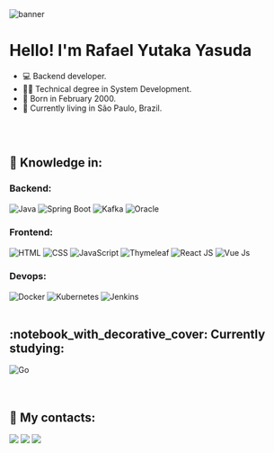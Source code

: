 <img src="./assets/banner.gif" alt="banner">

# Hello! I'm Rafael Yutaka Yasuda

- 💻 Backend developer.
- 👨‍🎓 Technical degree in System Development.
- 📅 Born in February 2000.
- 🏡 Currently living in São Paulo, Brazil.

##

<div style="display: inline-block"></br>
  <h2>📘 Knowledge in:</h2>
  <h3>Backend:</h3>
  <img align="center" alt="Java" src="https://img.shields.io/badge/java-%23ED8B00.svg?style=for-the-badge&logo=java&logoColor=white">
  <img align="center" alt="Spring Boot" src="https://img.shields.io/badge/spring-%236DB33F.svg?style=for-the-badge&logo=spring&logoColor=white">
  <img align="center" alt="Kafka" src="https://img.shields.io/badge/Apache%20Kafka-000?style=for-the-badge&logo=apachekafka">
  <img align="center" alt="Oracle" src="https://img.shields.io/badge/Oracle-F80000?style=for-the-badge&logo=oracle&logoColor=white">

  <h3>Frontend:</h3>
  <img align="center" alt="HTML" src="https://img.shields.io/badge/HTML-239120?style=for-the-badge&logo=html5&logoColor=white">
  <img align="center" alt="CSS" src="https://img.shields.io/badge/CSS-239120?&style=for-the-badge&logo=css3&logoColor=white">
  <img align="center" alt="JavaScript" src="https://img.shields.io/badge/JavaScript-323330?style=for-the-badge&logo=javascript&logoColor=F7DF1E">
  <img align="center" alt="Thymeleaf" src="https://img.shields.io/badge/Thymeleaf-%23005C0F.svg?style=for-the-badge&logo=Thymeleaf&logoColor=white">
  <img align="center" alt="React JS" src="https://img.shields.io/badge/React-20232A?style=for-the-badge&logo=react&logoColor=61DAFB">
  <img align="center" alt="Vue Js" src="https://img.shields.io/badge/vuejs-%2335495e.svg?style=for-the-badge&logo=vuedotjs&logoColor=%234FC08D">

  <h3>Devops:</h3>
  <img align="center" alt="Docker" src="https://img.shields.io/badge/docker-%230db7ed.svg?style=for-the-badge&logo=docker&logoColor=white">
  <img align="center" alt="Kubernetes" src="https://img.shields.io/badge/kubernetes-%23326ce5.svg?style=for-the-badge&logo=kubernetes&logoColor=white">
  <img align="center" alt="Jenkins" src="https://img.shields.io/badge/jenkins-%232C5263.svg?style=for-the-badge&logo=jenkins&logoColor=white">
</div>

</br>
</br>

<div style="display: inline-block">
  <h2>:notebook_with_decorative_cover: Currently studying:</h2>  
  <img align="center" alt="Go" src="https://img.shields.io/badge/go-%2300ADD8.svg?style=for-the-badge&logo=go&logoColor=white">
<div>

</br>
</br>

<div> 
  <h2>📲 My contacts:</h2>
  <a href="https://www.linkedin.com/in/rafael-yutaka-yasuda-96100b131/" target="_blank"><img src="https://img.shields.io/badge/-LinkedIn-%230077B5?style=for-the-badge&logo=linkedin&logoColor=white" target="_blank"></a> 
  <a href="https://www.instagram.com/rafael.yasuda/" target="_blank"><img src="https://img.shields.io/badge/-Instagram-%23E4405F?style=for-the-badge&logo=instagram&logoColor=white" target="_blank"></a>
  <a href = "mailto:rafael.y.yasuda@gmail.com"><img src="https://img.shields.io/badge/-Gmail-%23333?style=for-the-badge&logo=gmail&logoColor=white" target="_blank"></a>
</div>



